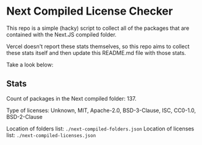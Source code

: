 # Next Compiled License Checker

This repo is a simple (hacky) script to collect all of the packages that are contained with the Next.JS compiled folder.

Vercel doesn't report these stats themselves, so this repo aims to collect these stats itself and then update this README.md file with those stats.

Take a look below:

## Stats

Count of packages in the Next compiled folder: 137.

Type of licenses: Unknown, MIT, Apache-2.0, BSD-3-Clause, ISC, CC0-1.0, BSD-2-Clause

Location of folders list: `./next-compiled-folders.json`
Location of licenses list: `./next-compiled-licenses.json`